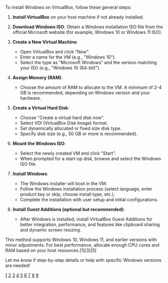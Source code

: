 To install Windows on VirtualBox, follow these general steps:

1. **Install VirtualBox** on your host machine if not already installed.

2. **Download Windows ISO**: Obtain a Windows installation ISO file from the official Microsoft website (for example, Windows
   10 or Windows 11 ISO).

3. **Create a New Virtual Machine**:

   - Open VirtualBox and click "New".
   - Enter a name for the VM (e.g., "Windows 10").
   - Select the type as "Microsoft Windows" and the version matching your ISO (e.g., "Windows 10 (64-bit)").

4. **Assign Memory (RAM)**:

   - Choose the amount of RAM to allocate to the VM. A minimum of 2-4 GB is recommended, depending on Windows version and
     your hardware.

5. **Create a Virtual Hard Disk**:

   - Choose "Create a virtual hard disk now".
   - Select VDI (VirtualBox Disk Image) format.
   - Set dynamically allocated or fixed size disk type.
   - Specify disk size (e.g., 50 GB or more is recommended).

6. **Mount the Windows ISO**:

   - Select the newly created VM and click "Start".
   - When prompted for a start-up disk, browse and select the Windows ISO file.

7. **Install Windows**:

   - The Windows installer will boot in the VM.
   - Follow the Windows installation process (select language, enter product key or skip, choose install type, etc.).
   - Complete the installation with user setup and initial configurations.

8. **Install Guest Additions (optional but recommended)**:
   - After Windows is installed, install VirtualBox Guest Additions for better integration, performance, and features like
     clipboard sharing and dynamic screen resizing.

This method supports Windows 10, Windows 11, and earlier versions with minor adjustments. For best performance, allocate
enough CPU cores and RAM based on your host resources.[1][3][5]

Let me know if step-by-step details or help with specific Windows versions are needed!

[1](https://www.instructables.com/GuideHow-to-Install-Windows-10-on-Oracle-VM-Virtua/)
[2](https://www.youtube.com/watch?v=nvdnQX9UkMY) [3](https://kfocus.org/wf/vbox-w11.html)
[4](https://www.youtube.com/watch?v=YlCWT7T_eNY)
[5](https://www.extremetech.com/computing/how-to-install-windows-11-in-a-virtual-machine)
[6](https://www.youtube.com/watch?v=CMGa6DsGIpc) [7](https://www.virtualbox.org/manual/ch01.html)
[8](https://www.youtube.com/watch?v=kN1MWBa3yiw)
[9](https://www.geeksforgeeks.org/installation-guide/how-to-install-virtualbox-on-windows/)
